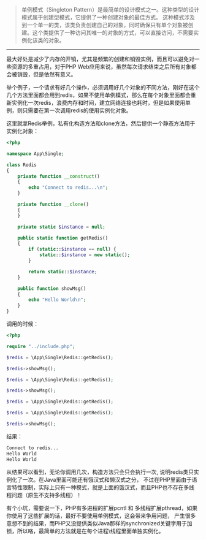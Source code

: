 >单例模式（Singleton Pattern）是最简单的设计模式之一。这种类型的设计模式属于创建型模式，它提供了一种创建对象的最佳方式。
 这种模式涉及到一个单一的类，该类负责创建自己的对象，同时确保只有单个对象被创建。这个类提供了一种访问其唯一的对象的方式，可以直接访问，不需要实例化该类的对象。
----

最大好处是减少了内存的开销，尤其是频繁的创建和销毁实例，而且可以避免对一些资源的多重占用，对于PHP Web应用来说，虽然每次请求结束之后所有对象都会被销毁，但是依然有意义。

举个例子，一个请求有好几个操作，必须调用好几个对象的不同方法，刚好在这个几个方法里面都会用到redis，如果不使用单例模式，那么在每个对象里面都会重新实例化一次redis，浪费内存和时间，建立网络连接也耗时，但是如果使用单例，则只需要在第一次调用redis的使用实例化对象。

这里就拿Redis举例，私有化构造方法和clone方法，然后提供一个静态方法用于实例化对象：
```php
<?php

namespace App\Single;

class Redis
{
    private function __construct()
    {
        echo "Connect to redis...\n";
    }

    private function __clone()
    {
    }

    private static $instance = null;

    public static function getRedis()
    {
        if (static::$instance == null) {
            static::$instance = new static();
        }

        return static::$instance;
    }

    public function showMsg()
    {
        echo "Hello World\n";
    }
}
```
调用的时候：
```php
<?php

require "../include.php";

$redis = \App\Single\Redis::getRedis();

$redis->showMsg();

$redis = \App\Single\Redis::getRedis();

$redis->showMsg();

$redis = \App\Single\Redis::getRedis();

$redis = \App\Single\Redis::getRedis();

$redis->showMsg();
```

结果：
```php
Connect to redis...
Hello World
Hello World
```

从结果可以看到，无论你调用几次，构造方法只会只会执行一次, 说明redis类只实例化了一次。在Java里面可能还有饿汉式和懒汉式之分，
不过在PHP里面由于语言特性限制，实际上只有一种模式，就是上面的饿汉式，而且PHP也不存在多线程问题（原生不支持多线程）！

有个小坑，需要说一下，PHP有多进程的扩展pcntl 和 多线程扩展pthread，如果你使用了这些扩展的话，最好不要使用单例模式，这会带来争用问题，
产生很多意想不到的结果，而PHP又没提供类似Java那样的synchronized关键字用于加锁，所以咯，最简单的方法就是在每个进程\线程里面单独实例化。